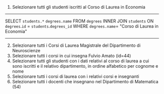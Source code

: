 1. Selezionare tutti gli studenti iscritti al Corso di Laurea in Economia

---

SELECT
`students.*`
`degrees.name`
FROM `degrees`
INNER JOIN `students`
ON `degrees`.`id` = `students`.`degrees_id`
WHERE `degrees.name`= "Corso di Laurea in Economia"

---

2. Selezionare tutti i Corsi di Laurea Magistrale del Dipartimento di
   Neuroscienze
3. Selezionare tutti i corsi in cui insegna Fulvio Amato (id=44)
4. Selezionare tutti gli studenti con i dati relativi al corso di laurea a cui
   sono iscritti e il relativo dipartimento, in ordine alfabetico per cognome e
   nome
5. Selezionare tutti i corsi di laurea con i relativi corsi e insegnanti
6. Selezionare tutti i docenti che insegnano nel Dipartimento di
   Matematica (54)
